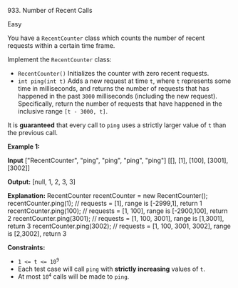 933\. Number of Recent Calls

Easy

You have a `RecentCounter` class which counts the number of recent requests within a certain time frame.

Implement the `RecentCounter` class:

*   `RecentCounter()` Initializes the counter with zero recent requests.
*   `int ping(int t)` Adds a new request at time `t`, where `t` represents some time in milliseconds, and returns the number of requests that has happened in the past `3000` milliseconds (including the new request). Specifically, return the number of requests that have happened in the inclusive range `[t - 3000, t]`.

It is **guaranteed** that every call to `ping` uses a strictly larger value of `t` than the previous call.

**Example 1:**

**Input** ["RecentCounter", "ping", "ping", "ping", "ping"] [[], [1], [100], [3001], [3002]]

**Output:** [null, 1, 2, 3, 3]

**Explanation:** RecentCounter recentCounter = new RecentCounter(); recentCounter.ping(1); // requests = [1], range is [-2999,1], return 1 recentCounter.ping(100); // requests = [1, 100], range is [-2900,100], return 2 recentCounter.ping(3001); // requests = [1, 100, 3001], range is [1,3001], return 3 recentCounter.ping(3002); // requests = [1, 100, 3001, 3002], range is [2,3002], return 3

**Constraints:**

*   <code>1 <= t <= 10<sup>9</sup></code>
*   Each test case will call `ping` with **strictly increasing** values of `t`.
*   At most <code>10<sup>4</sup></code> calls will be made to `ping`.